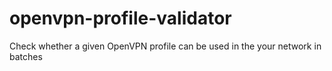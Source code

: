 # openvpn-profile-validator
Check whether a given OpenVPN profile can be used in the your network in batches
